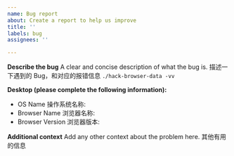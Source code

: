 ```yaml
---
name: Bug report
about: Create a report to help us improve
title: ''
labels: bug
assignees: ''

---
```


**Describe the bug**
A clear and concise description of what the bug is.
描述一下遇到的 Bug，和对应的报错信息 `./hack-browser-data -vv`


**Desktop (please complete the following information):**
 - OS Name 操作系统名称: 
 - Browser Name 浏览器名称:
 - Browser Version 浏览器版本:

**Additional context**
Add any other context about the problem here.
其他有用的信息
